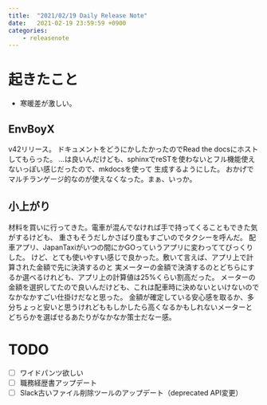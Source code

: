 ```yaml
---
title:  "2021/02/19 Daily Release Note"
date:   2021-02-19 23:59:59 +0900
categories:
    - releasenote
---
```

# 起きたこと

* 寒暖差が激しい。

## EnvBoyX

v42リリース。 ドキュメントをどうにかしたかったのでRead the docsにホストしてもらった。
…は良いんだけども、sphinxでreSTを使わないとフル機能使えないっぽい感じだったので、mkdocsを使って
生成するようにした。 おかげでマルチランゲージ的なのが使えなくなった。まぁ、いっか。

## 小上がり

材料を買いに行ってきた。電車が混んでなければ手で持ってくることもできた気がするけども、
重さもそうだしかさばり度もすごいのでタクシーを呼んだ。
配車アプリ、JapanTaxiがいつの間にかGOっていうアプリに変わっててびっくりした。
けど、とても使いやすい感じで良かった。敷いて言えば、アプリ上で計算された金額で先に決済するのと
実メーターの金額で決済するのとどちらにするか選べるけれども、アプリ上の計算値は25%くらい割高だった。
メーターの金額を選択してたので良いんだけども、これは配車時に決めないといけないのでなかなかすごい仕掛けだなと思った。
金額が確定している安心感を取るか、多分ちょっと安いと思うけれどももしかしたら高くなるかもしれないメーターと
どちらかを選ばせるあたりがなかなか策士だなー感。

# TODO 

- [ ] ワイドパンツ欲しい
- [ ] 職務経歴書アップデート
- [ ] Slack古いファイル削除ツールのアップデート（deprecated API変更）